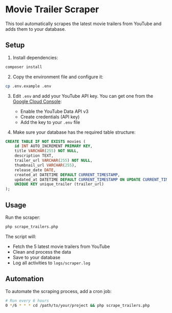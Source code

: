 # Movie Trailer Scraper

This tool automatically scrapes the latest movie trailers from YouTube and adds them to your database.

## Setup

1. Install dependencies:
```bash
composer install
```

2. Copy the environment file and configure it:
```bash
cp .env.example .env
```

3. Edit `.env` and add your YouTube API key. You can get one from the [Google Cloud Console](https://console.cloud.google.com/):
   - Enable the YouTube Data API v3
   - Create credentials (API key)
   - Add the key to your `.env` file

4. Make sure your database has the required table structure:
```sql
CREATE TABLE IF NOT EXISTS movies (
    id INT AUTO_INCREMENT PRIMARY KEY,
    title VARCHAR(255) NOT NULL,
    description TEXT,
    trailer_url VARCHAR(255) NOT NULL,
    thumbnail_url VARCHAR(255),
    release_date DATE,
    created_at DATETIME DEFAULT CURRENT_TIMESTAMP,
    updated_at DATETIME DEFAULT CURRENT_TIMESTAMP ON UPDATE CURRENT_TIMESTAMP,
    UNIQUE KEY unique_trailer (trailer_url)
);
```

## Usage

Run the scraper:
```bash
php scrape_trailers.php
```

The script will:
- Fetch the 5 latest movie trailers from YouTube
- Clean and process the data
- Save to your database
- Log all activities to `logs/scraper.log`

## Automation

To automate the scraping process, add a cron job:

```bash
# Run every 6 hours
0 */6 * * * cd /path/to/your/project && php scrape_trailers.php
``` 
